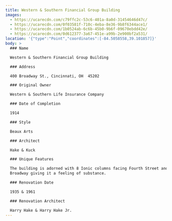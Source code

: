 ```yaml
---
title: Western & Southern Financial Group Building
images:
  - https://ucarecdn.com/c79ffc2c-53c6-401a-8a0d-31454646d47c/
  - https://ucarecdn.com/0f03581f-710c-4eba-8e36-9b8f6344ace1/
  - https://ucarecdn.com/1b0524ab-6c6b-45b0-9b6f-09670ebdd42e/
  - https://ucarecdn.com/0d612377-3a67-451e-a99b-2e900bf2a531/
location: '{"type":"Point","coordinates":[-84.5058558,39.101857]}'
body: >
  ### Name

  Western & Southern Financial Group Building

  ### Address

  400 Broadway St., Cincinnati, OH  45202

  ### Original Owner

  Western & Southern Life Insurance Company

  ### Date of Completion

  1914

  ### Style

  Beaux Arts

  ### Architect

  Hake & Kuck

  ### Unique Features

  The building is adorned with 8 Ionic columns facing Fourth Street and 4 facing
  Broadway giving it a feeling of substance.

  ### Renovation Date

  1935 & 1961

  ### Renovation Architect

  Harry Hake & Harry Hake Jr.
---
```

